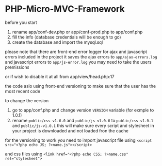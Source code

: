 # PHP-Micro-MVC-Framework
before you start
1. rename app/conf-dev.php or app/conf-prod.php to app/conf.php
2. fill the info (database credentials will be enough to go)
3. create the database and import the mysql.sql

please note that there are front-end error logger for ajax and javascript errors included in the project it saves the ajax errors to `app/ajax-errors.log` and javascript errors to `app/js-error.log`
you may need to take the users premissions 

or if wish to disable it at all from app/view/head.php:17

the code aslo using front-end versioning to make sure that the user has the most recent code

to change the version 
1. go to app/conf.php and change version `VERSION` variable (for exmple to 1.0.1)
2. rename `public/css-v1.0.0` and `public/js-v1.0.0` to `public/css-v1.0.1` and `public/js-v1.0.1`
this will make sure every script and stylesheet in your project is downloaded and not loaded fron the cache

for the versioning to work you need to import javascript file using 
`<script src="<?php echo JS; ?>name.js"></script>`

and css files using `<link href="<?php echo CSS; ?>name.css" rel="stylesheet">`
